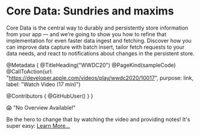 # Core Data: Sundries and maxims

Core Data is the central way to durably and persistently store information from your app — and we’re going to show you how to refine that implementation for even faster data ingest and fetching. Discover how you can improve data capture with batch insert, tailor fetch requests to your data needs, and react to notifications about changes in the persistent store.

@Metadata {
   @TitleHeading("WWDC20")
   @PageKind(sampleCode)
   @CallToAction(url: "https://developer.apple.com/videos/play/wwdc2020/10017", purpose: link, label: "Watch Video (17 min)")

   @Contributors {
      @GitHubUser(<replace this with your GitHub handle>)
   }
}

😱 "No Overview Available!"

Be the hero to change that by watching the video and providing notes! It's super easy:
 [Learn More…](https://wwdcnotes.com/documentation/wwdcnotes/contributing)
